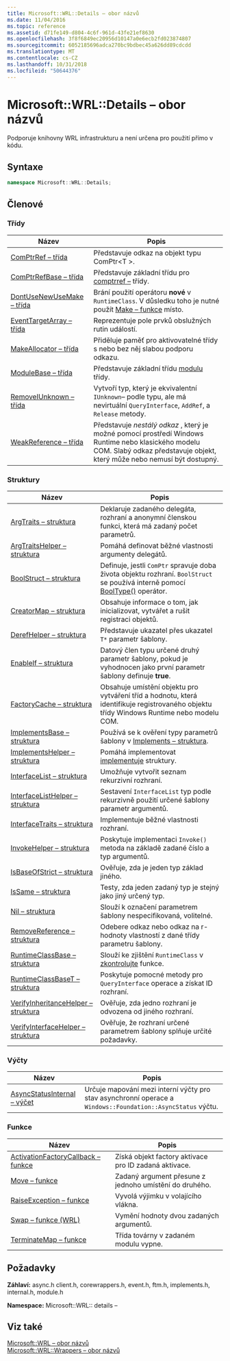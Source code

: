 ```yaml
---
title: Microsoft::WRL::Details – obor názvů
ms.date: 11/04/2016
ms.topic: reference
ms.assetid: d71fe149-d804-4c6f-961d-43fe21ef8630
ms.openlocfilehash: 3f8f6849ec20956d10147a0e6ecb2fd023874807
ms.sourcegitcommit: 6052185696adca270bc9bdbec45a626dd89cdcdd
ms.translationtype: MT
ms.contentlocale: cs-CZ
ms.lasthandoff: 10/31/2018
ms.locfileid: "50644376"
---
```

# <a name="microsoftwrldetails-namespace"></a>Microsoft::WRL::Details – obor názvů

Podporuje knihovny WRL infrastrukturu a není určena pro použití přímo v kódu.

## <a name="syntax"></a>Syntaxe

```cpp
namespace Microsoft::WRL::Details;
```

## <a name="members"></a>Členové

### <a name="classes"></a>Třídy

|Název|Popis|
|----------|-----------------|
|[ComPtrRef – třída](../windows/comptrref-class.md)|Představuje odkaz na objekt typu ComPtr\<T >.|
|[ComPtrRefBase – třída](../windows/comptrrefbase-class.md)|Představuje základní třídu pro [comptrref –](../windows/comptrref-class.md) třídy.|
|[DontUseNewUseMake – třída](../windows/dontusenewusemake-class.md)|Brání použití operátoru **nové** v `RuntimeClass`. V důsledku toho je nutné použít [Make – funkce](../windows/make-function.md) místo.|
|[EventTargetArray – třída](../windows/eventtargetarray-class.md)|Reprezentuje pole prvků obslužných rutin událostí.|
|[MakeAllocator – třída](../windows/makeallocator-class.md)|Přiděluje paměť pro aktivovatelné třídy s nebo bez něj slabou podporu odkazu.|
|[ModuleBase – třída](../windows/modulebase-class.md)|Představuje základní třídu [modulu](../windows/module-class.md) třídy.|
|[RemoveIUnknown – třída](../windows/removeiunknown-class.md)|Vytvoří typ, který je ekvivalentní `IUnknown`– podle typu, ale má nevirtuální `QueryInterface`, `AddRef`, a `Release` metody.|
|[WeakReference – třída](../windows/weakreference-class.md)|Představuje *nestálý odkaz* , který je možné pomocí prostředí Windows Runtime nebo klasického modelu COM. Slabý odkaz představuje objekt, který může nebo nemusí být dostupný.|

### <a name="structures"></a>Struktury

|Název|Popis|
|----------|-----------------|
|[ArgTraits – struktura](../windows/argtraits-structure.md)|Deklaruje zadaného delegáta, rozhraní a anonymní členskou funkci, která má zadaný počet parametrů.|
|[ArgTraitsHelper – struktura](../windows/argtraitshelper-structure.md)|Pomáhá definovat běžné vlastnosti argumenty delegátů.|
|[BoolStruct – struktura](../windows/boolstruct-structure.md)|Definuje, jestli `ComPtr` spravuje doba života objektu rozhraní. `BoolStruct` se používá interně pomocí [BoolType()](../windows/comptr-operator-microsoft-wrl-details-booltype-operator.md) operátor.|
|[CreatorMap – struktura](../windows/creatormap-structure.md)|Obsahuje informace o tom, jak inicializovat, vytvářet a rušit registraci objektů.|
|[DerefHelper – struktura](../windows/derefhelper-structure.md)|Představuje ukazatel přes ukazatel `T*` parametr šablony.|
|[EnableIf – struktura](../windows/enableif-structure.md)|Datový člen typu určené druhý parametr šablony, pokud je vyhodnocen jako první parametr šablony definuje **true**.|
|[FactoryCache – struktura](../windows/factorycache-structure.md)|Obsahuje umístění objektu pro vytváření tříd a hodnotu, která identifikuje registrovaného objektu třídy Windows Runtime nebo modelu COM.|
|[ImplementsBase – struktura](../windows/implementsbase-structure.md)|Používá se k ověření typy parametrů šablony v [Implements – struktura](../windows/implements-structure.md).|
|[ImplementsHelper – struktura](../windows/implementshelper-structure.md)|Pomáhá implementovat [implementuje](../windows/implements-structure.md) struktury.|
|[InterfaceList – struktura](../windows/interfacelist-structure.md)|Umožňuje vytvořit seznam rekurzivní rozhraní.|
|[InterfaceListHelper – struktura](../windows/interfacelisthelper-structure.md)|Sestavení `InterfaceList` typ podle rekurzivně použití určené šablony parametr argumentů.|
|[InterfaceTraits – struktura](../windows/interfacetraits-structure.md)|Implementuje běžné vlastnosti rozhraní.|
|[InvokeHelper – struktura](../windows/invokehelper-structure.md)|Poskytuje implementaci `Invoke()` metoda na základě zadané číslo a typ argumentů.|
|[IsBaseOfStrict – struktura](../windows/isbaseofstrict-structure.md)|Ověřuje, zda je jeden typ základ jiného.|
|[IsSame – struktura](../windows/issame-structure.md)|Testy, zda jeden zadaný typ je stejný jako jiný určený typ.|
|[Nil – struktura](../windows/nil-structure.md)|Slouží k označení parametrem šablony nespecifikovaná, volitelné.|
|[RemoveReference – struktura](../windows/removereference-structure.md)|Odebere odkaz nebo odkaz na r-hodnoty vlastností z dané třídy parametru šablony.|
|[RuntimeClassBase – struktura](../windows/runtimeclassbase-structure.md)|Slouží ke zjištění `RuntimeClass` v [zkontrolujte](../windows/make-function.md) funkce.|
|[RuntimeClassBaseT – struktura](../windows/runtimeclassbaset-structure.md)|Poskytuje pomocné metody pro `QueryInterface` operace a získat ID rozhraní.|
|[VerifyInheritanceHelper – struktura](../windows/verifyinheritancehelper-structure.md)|Ověřuje, zda jedno rozhraní je odvozena od jiného rozhraní.|
|[VerifyInterfaceHelper – struktura](../windows/verifyinterfacehelper-structure.md)|Ověřuje, že rozhraní určené parametrem šablony splňuje určité požadavky.|

### <a name="enumerations"></a>Výčty

|Název|Popis|
|----------|-----------------|
|[AsyncStatusInternal – výčet](../windows/asyncstatusinternal-enumeration.md)|Určuje mapování mezi interní výčty pro stav asynchronní operace a `Windows::Foundation::AsyncStatus` výčtu.|

### <a name="functions"></a>Funkce

|Název|Popis|
|----------|-----------------|
|[ActivationFactoryCallback – funkce](../windows/activationfactorycallback-function.md)|Získá objekt factory aktivace pro ID zadaná aktivace.|
|[Move – funkce](../windows/move-function.md)|Zadaný argument přesune z jednoho umístění do druhého.|
|[RaiseException – funkce](../windows/raiseexception-function.md)|Vyvolá výjimku v volajícího vlákna.|
|[Swap – funkce (WRL)](../windows/swap-function-wrl.md)|Vymění hodnoty dvou zadaných argumentů.|
|[TerminateMap – funkce](../windows/terminatemap-function.md)|Třída továrny v zadaném modulu vypne.|

## <a name="requirements"></a>Požadavky

**Záhlaví:** async.h client.h, corewrappers.h, event.h, ftm.h, implements.h, internal.h, module.h

**Namespace:** Microsoft::WRL:: details –

## <a name="see-also"></a>Viz také

[Microsoft::WRL – obor názvů](../windows/microsoft-wrl-namespace.md)<br/>
[Microsoft::WRL::Wrappers – obor názvů](../windows/microsoft-wrl-wrappers-namespace.md)
